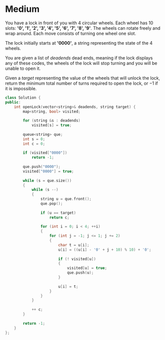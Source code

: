 # Medium

You have a lock in front of you with $4$ circular wheels. Each wheel has $10$ slots: **'0', '1', '2', '3', '4', '5', '6', '7', '8', '9'**. The wheels can rotate freely and wrap around. Each move consists of turning one wheel one slot.

The lock initially starts at **'0000'**, a string representing the state of the $4$ wheels.

You are given a list of $deadends$ dead ends, meaning if the lock displays any of these codes, the wheels of the lock will stop turning and you will be unable to open it.

Given a $target$ representing the value of the wheels that will unlock the lock, return the minimum total number of turns required to open the lock, or $-1$ if it is impossible.

```cpp
class Solution {
public:
    int openLock(vector<string>& deadends, string target) {
        map<string, bool> visited;
        
        for (string &s : deadends)
            visited[s] = true;
        
        queue<string> que;
        int s = 0;
        int c = 0;
        
        if (visited["0000"])
            return -1;
        
        que.push("0000");
        visited["0000"] = true;
        
        while (s = que.size())
        {
            while (s --)
            {
                string u = que.front();
                que.pop();
                
                if (u == target)
                    return c;
                
                for (int i = 0; i < 4; ++i)
                {
                    for (int j = -1; j <= 1; j += 2)
                    {
                        char t = u[i];
                        u[i] = ((u[i] - '0' + j + 10) % 10) + '0';
                        
                        if (! visited[u])
                        {
                            visited[u] = true;
                            que.push(u);
                        }
                        
                        u[i] = t;
                    }
                }
            }
            
            ++ c;
        }
        
        return -1;
    }
};
```
